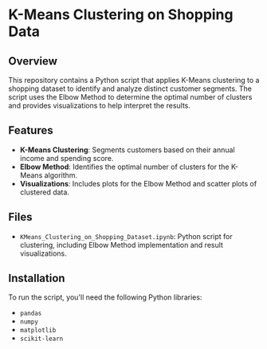 # K-Means Clustering on Shopping Data

## Overview

This repository contains a Python script that applies K-Means clustering to a shopping dataset to identify and analyze distinct customer segments. The script uses the Elbow Method to determine the optimal number of clusters and provides visualizations to help interpret the results.

## Features

- **K-Means Clustering**: Segments customers based on their annual income and spending score.
- **Elbow Method**: Identifies the optimal number of clusters for the K-Means algorithm.
- **Visualizations**: Includes plots for the Elbow Method and scatter plots of clustered data.

## Files

- `KMeans_Clustering_on_Shopping_Dataset.ipynb`: Python script for clustering, including Elbow Method implementation and result visualizations.

## Installation

To run the script, you'll need the following Python libraries:

- `pandas`
- `numpy`
- `matplotlib`
- `scikit-learn`
